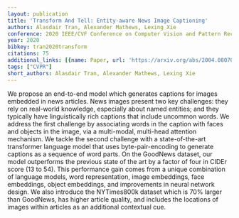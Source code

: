 ```yaml
---
layout: publication
title: 'Transform And Tell: Entity-aware News Image Captioning'
authors: Alasdair Tran, Alexander Mathews, Lexing Xie
conference: 2020 IEEE/CVF Conference on Computer Vision and Pattern Recognition (CVPR)
year: 2020
bibkey: tran2020transform
citations: 75
additional_links: [{name: Paper, url: 'https://arxiv.org/abs/2004.08070'}]
tags: ["CVPR"]
short_authors: Alasdair Tran, Alexander Mathews, Lexing Xie
---
```

We propose an end-to-end model which generates captions for images embedded
in news articles. News images present two key challenges: they rely on
real-world knowledge, especially about named entities; and they typically have
linguistically rich captions that include uncommon words. We address the first
challenge by associating words in the caption with faces and objects in the
image, via a multi-modal, multi-head attention mechanism. We tackle the second
challenge with a state-of-the-art transformer language model that uses
byte-pair-encoding to generate captions as a sequence of word parts. On the
GoodNews dataset, our model outperforms the previous state of the art by a
factor of four in CIDEr score (13 to 54). This performance gain comes from a
unique combination of language models, word representation, image embeddings,
face embeddings, object embeddings, and improvements in neural network design.
We also introduce the NYTimes800k dataset which is 70% larger than GoodNews,
has higher article quality, and includes the locations of images within
articles as an additional contextual cue.